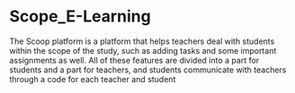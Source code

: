 # Scope_E-Learning
The Scoop platform is a platform that helps teachers deal with students within the scope of the study, such as adding tasks and some important assignments as well. All of these features are divided into a part for students and a part for teachers, and students communicate with teachers through a code for each teacher and student
